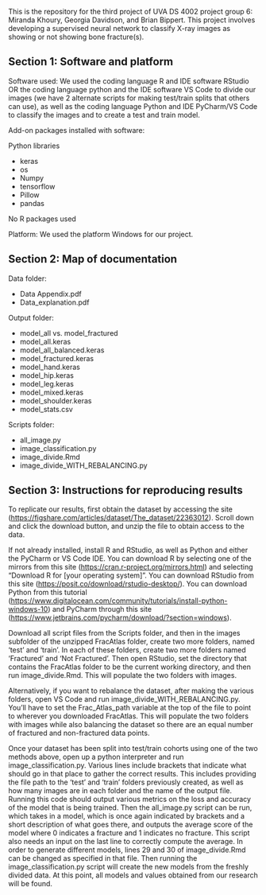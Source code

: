 This is the repository for the third project of UVA DS 4002 project group 6: Miranda Khoury, Georgia Davidson, and Brian Bippert. This project involves developing a supervised neural network to classify X-ray images as showing or not showing bone fracture(s).


## Section 1: Software and platform

Software used: We used the coding language R and IDE software RStudio OR the coding language python and the IDE software VS Code to divide our images (we have 2 alternate scripts for making test/train splits that others can use), as well as the coding language Python and IDE PyCharm/VS Code to classify the images and to create a test and train model. 

Add-on packages installed with software:

Python libraries
- keras
- os
- Numpy 
- tensorflow
- Pillow
- pandas

No R packages used

Platform: We used the platform Windows for our project.


## Section 2: Map of documentation
 
Data folder: 

- Data Appendix.pdf 
- Data_explanation.pdf

Output folder:

- model_all vs. model_fractured
- model_all.keras
- model_all_balanced.keras
- model_fractured.keras
- model_hand.keras
- model_hip.keras
- model_leg.keras
- model_mixed.keras
- model_shoulder.keras
- model_stats.csv


Scripts folder:

- all_image.py
- image_classification.py
- image_divide.Rmd
- image_divide_WITH_REBALANCING.py


## Section 3: Instructions for reproducing results

To replicate our results, first obtain the dataset by accessing the site (https://figshare.com/articles/dataset/The_dataset/22363012). Scroll down and click the download button, and unzip the file to obtain access to the data. 

If not already installed, install R and RStudio, as well as Python and either the PyCharm or VS Code IDE. You can download R by selecting one of the mirrors from this site (https://cran.r-project.org/mirrors.html) and selecting “Download R for [your operating system]”. You can download RStudio from this site (https://posit.co/download/rstudio-desktop/). You can download Python from this tutorial (https://www.digitalocean.com/community/tutorials/install-python-windows-10) and PyCharm through this site (https://www.jetbrains.com/pycharm/download/?section=windows).

Download all script files from the Scripts folder, and then in the images subfolder of the unzipped FracAtlas folder, create two more folders, named ‘test’ and ‘train’. In each of these folders, create two more folders named ‘Fractured’ and ‘Not Fractured’. Then open RStudio, set the directory that contains the FracAtlas folder to be the current working directory, and then run image_divide.Rmd. This will populate the two folders with images.

Alternatively, if you want to rebalance the dataset, after making the various folders, open VS Code and run image_divide_WITH_REBALANCING.py. You’ll have to set the Frac_Atlas_path variable at the top of the file to point to wherever you downloaded FracAtlas. This will populate the two folders with images while also balancing the dataset so there are an equal number of fractured and non-fractured data points.

Once your dataset has been split into test/train cohorts using one of the two methods above, open up a python interpreter and run image_classification.py. Various lines include brackets that indicate what should go in that place to gather the correct results. This includes providing the file path to the ‘test’ and ‘train’ folders previously created, as well as how many images are in each folder and the name of the output file. Running this code should output various metrics on the loss and accuracy of the model that is being trained. Then the all_image.py script can be run, which takes in a model, which is once again indicated by brackets and a short description of what goes there, and outputs the average score of the model where 0 indicates a fracture and 1 indicates no fracture. This script also needs an input on the last line to correctly compute the average. In order to generate different models, lines 29 and 30 of image_divide.Rmd can be changed as specified in that file. Then running the image_classification.py script will create the new models from the freshly divided data. At this point, all models and values obtained from our research will be found.


